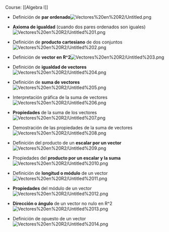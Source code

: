 Course: [[Algebra I]]


- Definición de **par ordenado**![Vectores%20en%20R2/Untitled.png](_private/Images/Vectores%20en%20R2/Untitled.png)

- **Axioma de igualdad** (cuando dos pares ordenados son iguales)![Vectores%20en%20R2/Untitled%201.png](_private/Images/Vectores%20en%20R2/Untitled%201.png)

- Definición de **producto cartesiano** de dos conjuntos![Vectores%20en%20R2/Untitled%202.png](_private/Images/Vectores%20en%20R2/Untitled%202.png)

- Definición de **vector en R^2**![Vectores%20en%20R2/Untitled%203.png](_private/Images/Vectores%20en%20R2/Untitled%203.png)

- Definición de **igualdad de vectores**![Vectores%20en%20R2/Untitled%204.png](_private/Images/Vectores%20en%20R2/Untitled%204.png)

- Definición de **suma de vectores**![Vectores%20en%20R2/Untitled%205.png](_private/Images/Vectores%20en%20R2/Untitled%205.png)

- Interpretación gráfica de la suma de vectores![Vectores%20en%20R2/Untitled%206.png](_private/Images/Vectores%20en%20R2/Untitled%206.png)

- **Propiedades** de la suma de los vectores![Vectores%20en%20R2/Untitled%207.png](_private/Images/Vectores%20en%20R2/Untitled%207.png)

- Demostración de las propiedades de la suma de vectores![Vectores%20en%20R2/Untitled%208.png](_private/Images/Vectores%20en%20R2/Untitled%208.png)

- Definición del producto de un **escalar por un vector**![Vectores%20en%20R2/Untitled%209.png](_private/Images/Vectores%20en%20R2/Untitled%209.png)

- Propiedades del **producto por un escalar y la suma**![Vectores%20en%20R2/Untitled%2010.png](_private/Images/Vectores%20en%20R2/Untitled%2010.png)

- Definición de **longitud o módulo** de un vector![Vectores%20en%20R2/Untitled%2011.png](_private/Images/Vectores%20en%20R2/Untitled%2011.png)

- **Propiedades** del módulo de un vector![Vectores%20en%20R2/Untitled%2012.png](_private/Images/Vectores%20en%20R2/Untitled%2012.png)

- **Dirección o ángulo** de un vector no nulo en R^2![Vectores%20en%20R2/Untitled%2013.png](_private/Images/Vectores%20en%20R2/Untitled%2013.png)

- Definición de opuesto de un vector![Vectores%20en%20R2/Untitled%2014.png](_private/Images/Vectores%20en%20R2/Untitled%2014.png)